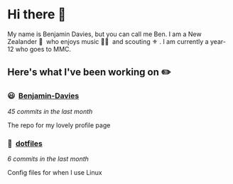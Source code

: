 # Hi there 👋

My name is Benjamin Davies, but you can call me Ben. I am a New Zealander 🥝 &nbsp;who enjoys music 🎸🎷 &nbsp;and scouting ⚜️ . I am currently a year-12 who goes to MMC.

## Here's what I've been working on ✏️


### 😃&nbsp; [Benjamin-Davies](https://github.com/Benjamin-Davies/Benjamin-Davies)

*45 commits in the last month*

The repo for my lovely profile page


### 🐧&nbsp; [dotfiles](https://github.com/Benjamin-Davies/dotfiles)

*6 commits in the last month*

Config files for when I use Linux

